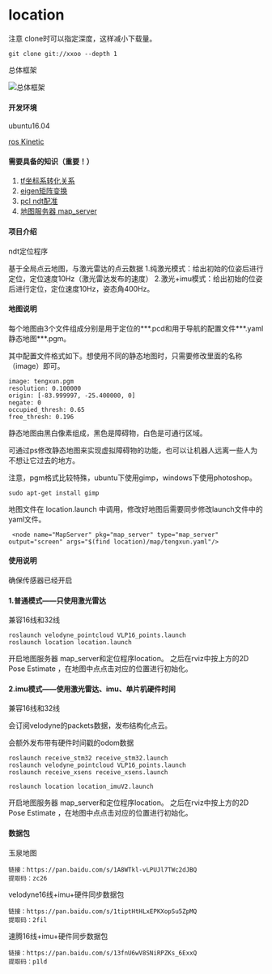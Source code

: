 # location


注意 clone时可以指定深度，这样减小下载量。
```
git clone git://xxoo --depth 1
```


总体框架

![总体框架](https://images.gitee.com/uploads/images/2018/1227/153136_52441310_1121244.png "屏幕截图.png")

#### 开发环境

ubuntu16.04 

[ros Kinetic](http://wiki.ros.org/kinetic/Installation)

#### 需要具备的知识（重要！）
1. [tf坐标系转化关系](http://wiki.ros.org/navigation/Tutorials/RobotSetup/TF)
2. [eigen矩阵变换](http://eigen.tuxfamily.org/index.php?title=Main_Page)
3. [pcl ndt配准](http://pointclouds.org/documentation/tutorials/normal_distributions_transform.php#normal-distributions-transform)
4. [地图服务器 map_server](http://wiki.ros.org/map_server)

#### 项目介绍
ndt定位程序

基于全局点云地图，与激光雷达的点云数据
1.纯激光模式：给出初始的位姿后进行定位，定位速度10Hz（激光雷达发布的速度）
2.激光+imu模式：给出初始的位姿后进行定位，定位速度10Hz，姿态角400Hz。

#### 地图说明
每个地图由3个文件组成分别是用于定位的***.pcd和用于导航的配置文件***.yaml  静态地图***.pgm。

其中配置文件格式如下。想使用不同的静态地图时，只需要修改里面的名称（image）即可。

```
image: tengxun.pgm
resolution: 0.100000
origin: [-83.999997, -25.400000, 0]
negate: 0
occupied_thresh: 0.65
free_thresh: 0.196
```

静态地图由黑白像素组成，黑色是障碍物，白色是可通行区域。

可通过ps修改静态地图来实现虚拟障碍物的功能，也可以让机器人远离一些人为不想让它过去的地方。

注意，pgm格式比较特殊，ubuntu下使用gimp，windows下使用photoshop。

```
sudo apt-get install gimp
```

地图文件在 location.launch 中调用，修改好地图后需要同步修改launch文件中的yaml文件。

```
 <node name="MapServer" pkg="map_server" type="map_server" output="screen" args="$(find location)/map/tengxun.yaml"/>
```

#### 使用说明

确保传感器已经开启

#### 1.普通模式——只使用激光雷达

兼容16线和32线

```
roslaunch velodyne_pointcloud VLP16_points.launch
roslaunch location location.launch 
```
开启地图服务器 map_server和定位程序location。
之后在rviz中按上方的2D Pose Estimate ，在地图中点点击对应的位置进行初始化。


#### 2.imu模式——使用激光雷达、imu、单片机硬件时间

兼容16线和32线

会订阅velodyne的packets数据，发布结构化点云。

会额外发布带有硬件时间戳的odom数据

```
roslaunch receive_stm32 receive_stm32.launch
roslaunch velodyne_pointcloud VLP16_points.launch
roslaunch receive_xsens receive_xsens.launch

roslaunch location location_imuV2.launch 
```
开启地图服务器 map_server和定位程序location。
之后在rviz中按上方的2D Pose Estimate ，在地图中点点击对应的位置进行初始化。


#### 数据包

玉泉地图

```
链接：https://pan.baidu.com/s/1A8WTkl-vLPUJl7TWc2dJBQ 
提取码：zc26 
```

velodyne16线+imu+硬件同步数据包

```
链接：https://pan.baidu.com/s/1tiptHtHLxEPKXopSu5ZpMQ 
提取码：2fil 
```

速腾16线+imu+硬件同步数据包

```
链接：https://pan.baidu.com/s/13fnU6wV8SNiRPZKs_6ExxQ 
提取码：p1ld 
```



